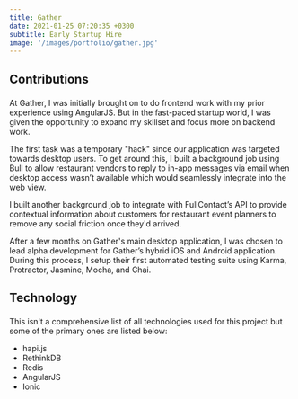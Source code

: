 ```yaml
---
title: Gather
date: 2021-01-25 07:20:35 +0300
subtitle: Early Startup Hire
image: '/images/portfolio/gather.jpg'
---
```


<!-- <div class="gallery-box">
  <div class="gallery">
    <img src="/images/project-6.jpg" alt="Project">
    <img src="/images/project-5.jpg" alt="Project">
    <img src="/images/project-7.jpg" alt="Project">
  </div>
  <em>Projects / <a href="https://unsplash.com/" target="_blank">Unsplash</a></em>
</div> -->

<div class="block-header inner-sm" style="margin-top: 1.5em; margin-bottom: 1.5em">
  <h2 class="block-title line-top">Contributions</h2>
</div>

At Gather, I was initially brought on to do frontend work with my prior experience using AngularJS. But in the fast-paced startup world, I was given the opportunity to expand my skillset and focus more on backend work.

The first task was a temporary "hack" since our application was targeted towards desktop users. To get around this, I built a background job using Bull to allow restaurant vendors to reply to in-app messages via email when desktop access wasn’t available which would seamlessly integrate into the web view.

I built another background job to integrate with FullContact’s API to provide contextual information about customers for restaurant event planners to remove any social friction once they'd arrived.

After a few months on Gather's main desktop application, I was chosen to lead alpha development for Gather’s hybrid iOS and Android application. During this process, I setup their first automated testing suite using Karma, Protractor, Jasmine, Mocha, and Chai.

<div class="block-header inner-sm" style="margin-bottom: 1.5em">
  <h2 class="block-title line-top">Technology</h2>
</div>

This isn't a comprehensive list of all technologies used for this project but some of the primary ones are listed below:

- hapi.js
- RethinkDB
- Redis
- AngularJS
- Ionic
